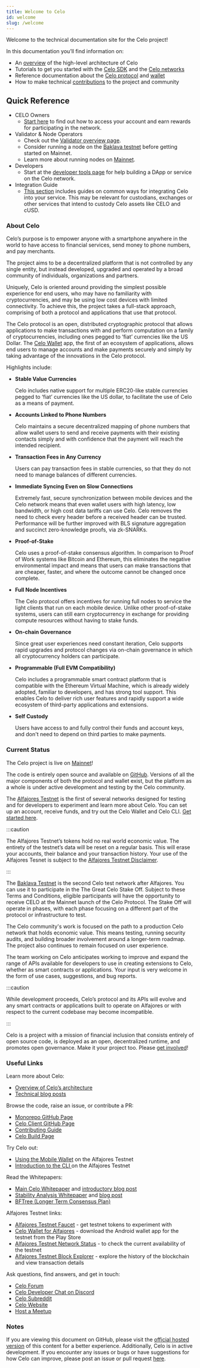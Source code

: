 ```yaml
---
title: Welcome to Celo
id: welcome
slug: /welcome
---
```


Welcome to the technical documentation site for the Celo project!

In this documentation you’ll find information on:

- An [overview](./overview.md) of the high-level architecture of Celo
- Tutorials to get you started with the [Celo SDK](./developer-resources/start.md) and the [Celo networks](getting-started/choosing-a-network.md)
- Reference documentation about the [Celo protocol](celo-codebase/protocol/) and [wallet](celo-codebase/wallet/)
- How to make technical [contributions](community/contributing.md) to the project and community
## Quick Reference

- CELO Owners
  - [Start here](celo-holder-guide/quick-start.md) to find out how to access your account and earn rewards for participating in the network.
- Validator & Node Operators
  - Check out the [Validator overview page](validator-guide/overview.md).
  - Consider running a node on the [Baklava testnet](getting-started/baklava-testnet) before getting started on Mainnet.
  - Learn more about running nodes on [Mainnet](getting-started/mainnet).
- Developers
  - Start at the [developer tools page](./developer-resources/overview.md) for help building a DApp or service on the Celo network.
- Integration Guide
  - [This section](./developer-resources/integrations/integrations.md) includes guides on common ways for integrating Celo into your service. This may be relevant for custodians, exchanges or other services that intend to custody Celo assets like CELO and cUSD.

### About Celo

Celo’s purpose is to empower anyone with a smartphone anywhere in the world to have access to financial services, send money to phone numbers, and pay merchants.

The project aims to be a decentralized platform that is not controlled by any single entity, but instead developed, upgraded and operated by a broad community of individuals, organizations and partners.

Uniquely, Celo is oriented around providing the simplest possible experience for end users, who may have no familiarity with cryptocurrencies, and may be using low cost devices with limited connectivity. To achieve this, the project takes a full-stack approach, comprising of both a protocol and applications that use that protocol.

The Celo protocol is an open, distributed cryptographic protocol that allows applications to make transactions with and perform computation on a family of cryptocurrencies, including ones pegged to ‘fiat’ currencies like the US Dollar. The [Celo Wallet](http://celo.org/build/wallet) app, the first of an ecosystem of applications, allows end users to manage accounts and make payments securely and simply by taking advantage of the innovations in the Celo protocol.

Highlights include:

- **Stable Value Currencies**

  Celo includes native support for multiple ERC20-like stable currencies pegged to ‘fiat’ currencies like the US dollar, to facilitate the use of Celo as a means of payment.

- **Accounts Linked to Phone Numbers**

  Celo maintains a secure decentralized mapping of phone numbers that allow wallet users to send and receive payments with their existing contacts simply and with confidence that the payment will reach the intended recipient.

- **Transaction Fees in Any Currency**

  Users can pay transaction fees in stable currencies, so that they do not need to manage balances of different currencies.

- **Immediate Syncing Even on Slow Connections**

  Extremely fast, secure synchronization between mobile devices and the Celo network means that even wallet users with high latency, low bandwidth, or high cost data tariffs can use Celo. Celo removes the need to check every header before a received header can be trusted. Performance will be further improved with BLS signature aggregation and succinct zero-knowledge proofs, via zk-SNARKs.

- **Proof-of-Stake**

  Celo uses a proof-of-stake consensus algorithm. In comparison to Proof of Work systems like Bitcoin and Ethereum, this eliminates the negative environmental impact and means that users can make transactions that are cheaper, faster, and where the outcome cannot be changed once complete.

- **Full Node Incentives**

  The Celo protocol offers incentives for running full nodes to service the light clients that run on each mobile device. Unlike other proof-of-stake systems, users can still earn cryptocurrency in exchange for providing compute resources without having to stake funds.

- **On-chain Governance**

  Since great user experiences need constant iteration, Celo supports rapid upgrades and protocol changes via on-chain governance in which all cryptocurrency holders can participate.

- **Programmable \(Full EVM Compatibility\)**

  Celo includes a programmable smart contract platform that is compatible with the Ethereum Virtual Machine, which is already widely adopted, familiar to developers, and has strong tool support. This enables Celo to deliver rich user features and rapidly support a wide ecosystem of third-party applications and extensions.

- **Self Custody**

  Users have access to and fully control their funds and account keys, and don't need to depend on third parties to make payments.

### Current Status

The Celo project is live on [Mainnet](https://medium.com/celoorg/its-official-celo-mainnet-is-here-6a3a71763f68)!

The code is entirely open source and available on [GitHub](https://github.com/celo-org). Versions of all the major components of both the protocol and wallet exist, but the platform as a whole is under active development and testing by the Celo community.

The [Alfajores Testnet](getting-started/alfajores-testnet) is the first of several networks designed for testing and for developers to experiment and learn more about Celo. You can set up an account, receive funds, and try out the Celo Wallet and Celo CLI. [Get started here](getting-started/alfajores-testnet/faucet).

:::caution

The Alfajores Testnet’s tokens hold no real world economic value. The entirety of the testnet’s data will be reset on a regular basis. This will erase your accounts, their balance and your transaction history. Your use of the Alfajores Tesnet is subject to the [Alfajores Testnet Disclaimer](important-information/alfajores-testnet-disclaimer).

:::

The [Baklava Testnet](getting-started/baklava-testnet) is the second Celo test network after Alfajores. You can use it to participate in the The Great Celo Stake Off. Subject to these Terms and Conditions, eligible participants will have the opportunity to receive CELO at the Mainnet launch of the Celo Protocol. The Stake Off will operate in phases, with each phase focusing on a different part of the protocol or infrastructure to test.

The Celo community's work is focused on the path to a production Celo network that holds economic value. This means testing, running security audits, and building broader involvement around a longer-term roadmap. The project also continues to remain focused on user experience.

The team working on Celo anticipates working to improve and expand the range of APIs available for developers to use in creating extensions to Celo, whether as smart contracts or applications. Your input is very welcome in the form of use cases, suggestions, and bug reports.

:::caution

While development proceeds, Celo’s protocol and its APIs will evolve and any smart contracts or applications built to operate on Alfajores or with respect to the current codebase may become incompatible.

:::

Celo is a project with a mission of financial inclusion that consists entirely of open source code, is deployed as an open, decentralized runtime, and promotes open governance. Make it your project too. Please [get involved](community/contributing.md)!

### Useful Links <a id="useful-links"></a>

Learn more about Celo:

- [Overview of Celo’s architecture ](overview.md)
- [Technical blog posts](https://medium.com/celoorg/technology/home)

Browse the code, raise an issue, or contribute a PR:

- [Monorepo GitHub Page](https://github.com/celo-org/celo-monorepo)
- [Celo Client GitHub Page](https://github.com/celo-org/celo-blockchain)
- [Contributing Guide](community/contributing.md)
- [Celo Build Page](https://celo.org/build)

Try Celo out:

- [Using the Mobile Wallet](getting-started/alfajores-testnet/using-the-mobile-wallet) on the Alfajores Testnet
- [Introduction to the CLI ](command-line-interface/introduction.md)on the Alfajores Testnet

Read the Whitepapers:

- [Main Celo Whitepaper](https://celo.org/papers/whitepaper) and [introductory blog post](https://medium.com/celohq/a-look-at-the-celo-whitepaper-c0061118ffd4)
- [Stability Analysis Whitepaper](https://celo.org/papers/Celo_Stability_Analysis.pdf) and [blog post](https://medium.com/celohq/a-look-at-the-celo-stability-analysis-white-paper-part-1-23edd5ef8b5)
- [BFTree \(Longer Term Consensus Plan\)](https://storage.googleapis.com/celo_whitepapers/BFTree%20-%20Scaling%20HotStuff%20to%20Millions%20of%20Validators.pdf)

Alfajores Testnet links:

- [Alfajores Testnet Faucet](https://celo.org/build/faucet) - get testnet tokens to experiment with
- [Celo Wallet for Alfajores](https://celo.org/build/wallet) - download the Android wallet app for the testnet from the Play Store
- [Alfajores Testnet Network Status](https://alfajores-celostats.celo-testnet.org) - to check the current availability of the testnet
- [Alfajores Testnet Block Explorer](https://alfajores-blockscout.celo-testnet.org) - explore the history of the blockchain and view transaction details

Ask questions, find answers, and get in touch:

- [Celo Forum](https://forum.celo.org)
- [Celo Developer Chat on Discord](https://discord.gg/JvJ66Wc)
- [Celo Subreddit](https://www.reddit.com/r/celo/)
- [Celo Website](https://celo.org/build)
- [Host a Meetup](https://airtable.com/shrTCM7LddTxOm3r6)

### Notes <a id="notes"></a>

If you are viewing this document on GitHub, please visit the [official hosted version](https://docs.celo.org) of this content for a better experience. Additionally, Celo is in active development. If you encounter any issues or bugs or have suggestions for how Celo can improve, please post an issue or pull request [here](https://github.com/celo-org/celo-monorepo).
